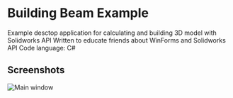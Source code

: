 # Building Beam Example

Example desctop application for calculating and building 3D model with Solidworks API
Written to educate friends about WinForms and Solidworks API
Code language: C#

## Screenshots

![Main window](https://raw.githubusercontent.com/ortogo/Building-Beam-Example/master/screenshots/BeamForm.png)
